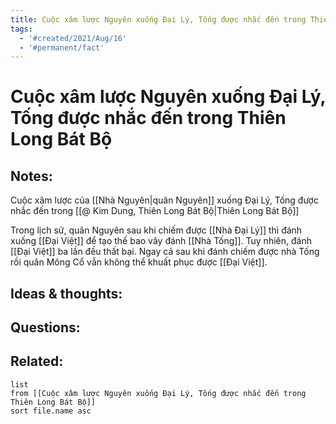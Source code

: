 ```yaml
---
title: Cuộc xâm lược Nguyên xuống Đại Lý, Tống được nhắc đến trong Thiên Long Bát Bộ
tags:
  - '#created/2021/Aug/16'
  - '#permanent/fact'
---
```

# Cuộc xâm lược Nguyên xuống Đại Lý, Tống được nhắc đến trong Thiên Long Bát Bộ

## Notes:
Cuộc xâm lược của [[Nhà Nguyên|quân Nguyên]] xuống Đại Lý, Tống được nhắc đến trong [[@ Kim Dung, Thiên Long Bát Bộ|Thiên Long Bát Bộ]]

Trong lịch sử, quân Nguyên sau khi chiếm được [[Nhà Đại Lý]] thì đánh xuống [[Đại Việt]] để tạo thế bao vây đánh [[Nhà Tống]]. Tuy nhiên, đánh [[Đại Việt]] ba lần đều thất bại.
Ngay cả sau khi đánh chiếm được nhà Tống rồi quân Mông Cổ vẫn không thể khuất phục được [[Đại Việt]].



## Ideas & thoughts:


## Questions:


## Related:
```dataview
list
from [[Cuộc xâm lược Nguyên xuống Đại Lý, Tống được nhắc đến trong Thiên Long Bát Bộ]]
sort file.name asc
```